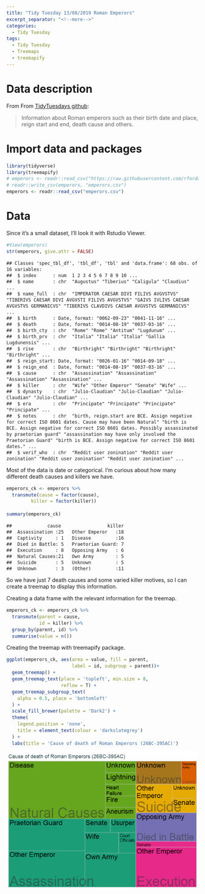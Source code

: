 ```yaml
---
title: "Tidy Tuesday 13/08/2019 Roman Emperors"
excerpt_separator: "<!--more-->"
categories:
  - Tidy Tuesday
tags:
  - Tidy Tuesday
  - Treemaps
  - treemapify
---
```


# Data description

From From [TidyTuesdays
github](https://github.com/rfordatascience/tidytuesday/tree/master/data/2019/2019-08-13):

> Information about Roman emperors such as their birth date and place,
> reign start and end, death cause and others.

# Import data and packages

``` r
library(tidyverse)
library(treemapify)
# emperors <- readr::read_csv("https://raw.githubusercontent.com/rfordatascience/tidytuesday/master/data/2019/2019-08-13/emperors.csv")
# readr::write_csv(emperors, "emperors.csv")
emperors <- readr::read_csv("emperors.csv")
```

# Data

Since it’s a small dataset, I’ll look it with Rstudio Viewer.

``` r
#View(emperors)
str(emperors, give.attr = FALSE)
```

    ## Classes 'spec_tbl_df', 'tbl_df', 'tbl' and 'data.frame': 68 obs. of  16 variables:
    ##  $ index      : num  1 2 3 4 5 6 7 8 9 10 ...
    ##  $ name       : chr  "Augustus" "Tiberius" "Caligula" "Claudius" ...
    ##  $ name_full  : chr  "IMPERATOR CAESAR DIVI FILIVS AVGVSTVS" "TIBERIVS CAESAR DIVI AVGVSTI FILIVS AVGVSTVS" "GAIVS IVLIVS CAESAR AVGVSTVS GERMANICVS" "TIBERIVS CLAVDIVS CAESAR AVGVSTVS GERMANICVS" ...
    ##  $ birth      : Date, format: "0062-09-23" "0041-11-16" ...
    ##  $ death      : Date, format: "0014-08-19" "0037-03-16" ...
    ##  $ birth_cty  : chr  "Rome" "Rome" "Antitum" "Lugdunum" ...
    ##  $ birth_prv  : chr  "Italia" "Italia" "Italia" "Gallia Lugdunensis" ...
    ##  $ rise       : chr  "Birthright" "Birthright" "Birthright" "Birthright" ...
    ##  $ reign_start: Date, format: "0026-01-16" "0014-09-18" ...
    ##  $ reign_end  : Date, format: "0014-08-19" "0037-03-16" ...
    ##  $ cause      : chr  "Assassination" "Assassination" "Assassination" "Assassination" ...
    ##  $ killer     : chr  "Wife" "Other Emperor" "Senate" "Wife" ...
    ##  $ dynasty    : chr  "Julio-Claudian" "Julio-Claudian" "Julio-Claudian" "Julio-Claudian" ...
    ##  $ era        : chr  "Principate" "Principate" "Principate" "Principate" ...
    ##  $ notes      : chr  "birth, reign.start are BCE. Assign negative for correct ISO 8601 dates. Cause may have been Natural" "birth is BCE. Assign negative for correct ISO 8601 dates. Possibly assassinated by praetorian guard" "assassination may have only involved the Praetorian Guard" "birth is BCE. Assign negative for correct ISO 8601 dates." ...
    ##  $ verif_who  : chr  "Reddit user zonination" "Reddit user zonination" "Reddit user zonination" "Reddit user zonination" ...

Most of the data is date or categorical. I’m curious about how many
different death causes and killers we have.

``` r
emperors_ck <- emperors %>%
  transmute(cause = factor(cause),
         killer = factor(killer))

summary(emperors_ck)
```

    ##             cause                 killer  
    ##  Assassination :25   Other Emperor   :18  
    ##  Captivity     : 1   Disease         :16  
    ##  Died in Battle: 5   Praetorian Guard: 7  
    ##  Execution     : 8   Opposing Army   : 6  
    ##  Natural Causes:21   Own Army        : 5  
    ##  Suicide       : 5   Unknown         : 5  
    ##  Unknown       : 3   (Other)         :11

So we have just 7 death causes and some varied killer motives, so I can
create a treemap to display this information.

Creating a data frame with the relevant information for the treemap.

``` r
emperors_ck <- emperors_ck %>%
  transmute(parent = cause,
            id = killer) %>%
  group_by(parent, id) %>%
  summarise(value = n())
```

Creating the treemap with treemapify package.

``` r
ggplot(emperors_ck, aes(area = value, fill = parent,
                        label = id, subgroup = parent))+
  geom_treemap() +
  geom_treemap_text(place = 'topleft', min.size = 8,
                    reflow = T) +
  geom_treemap_subgroup_text(
    alpha = 0.5, place = 'bottomleft'
  ) +
  scale_fill_brewer(palette = 'Dark2') +
  theme(
    legend.position = 'none',
    title = element_text(colour = 'darkslategrey')
  ) +
  labs(title = 'Cause of death of Roman Emperors (26BC-395AC)')
```

![](/docs/assets/images/rem_treemap-1.png)
